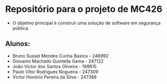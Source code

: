 # Repositório para o projeto de MC426
* O objetivo principal é construir uma solução de software em segurança pública.

## Alunos:
* Bruno Sussel Mendes Cunha Bastos - 246992
* Giovanni Machado Quintella Gama  - 247122
* João Víctor dos Santos Oliveira  - 199815
* Paulo Vitor Rodrigues Nogueira   - 247309
* Victor Honório Pereira da Silva  - 247388
